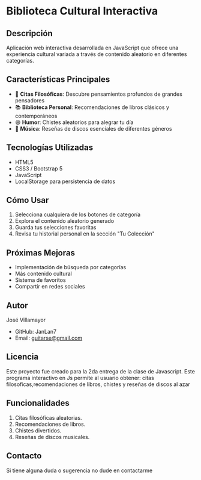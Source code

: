 # Biblioteca Cultural Interactiva

## Descripción
Aplicación web interactiva desarrollada en JavaScript que ofrece una experiencia cultural variada a través de contenido aleatorio en diferentes categorías.

## Características Principales
- 🎯 **Citas Filosóficas**: Descubre pensamientos profundos de grandes pensadores
- 📚 **Biblioteca Personal**: Recomendaciones de libros clásicos y contemporáneos
- 😄 **Humor**: Chistes aleatorios para alegrar tu día
- 🎵 **Música**: Reseñas de discos esenciales de diferentes géneros

## Tecnologías Utilizadas
- HTML5
- CSS3 / Bootstrap 5
- JavaScript
- LocalStorage para persistencia de datos

## Cómo Usar
1. Selecciona cualquiera de los botones de categoría
2. Explora el contenido aleatorio generado
3. Guarda tus selecciones favoritas
4. Revisa tu historial personal en la sección "Tu Colección"

## Próximas Mejoras
- Implementación de búsqueda por categorías
- Más contenido cultural
- Sistema de favoritos
- Compartir en redes sociales

## Autor
José Villamayor
- GitHub: JanLan7
- Email: guitarse@gmail.com

## Licencia
Este proyecto fue creado para la 2da entrega de la clase de Javascript. 
Este programa interactivo en Js permite al usuario obtener: citas filosoficas,recomendaciones de libros, chistes y reseñas de discos al azar

## Funcionalidades 
1. Citas filosóficas aleatorias.
2. Recomendaciones de libros.
3. Chistes divertidos.
4. Reseñas de discos musicales.

## Contacto
Si tiene alguna duda o sugerencia no dude en contactarme
